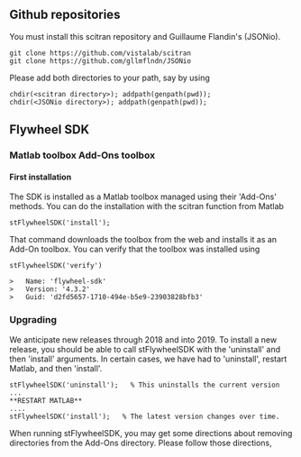 ## Github repositories
You must install this scitran repository and Guillaume Flandin's (JSONio). 

    git clone https://github.com/vistalab/scitran
    git clone https://github.com/gllmflndn/JSONio
    
Please add both directories to your path, say by using

    chdir(<scitran directory>); addpath(genpath(pwd));
    chdir(<JSONio directory>); addpath(genpath(pwd));

## Flywheel SDK

### Matlab toolbox Add-Ons toolbox

#### First installation

The SDK is installed as a Matlab toolbox managed using their 'Add-Ons' methods. You can do the installation with the scitran function from Matlab

    stFlywheelSDK('install');

That command downloads the toolbox from the web and installs it as an Add-On toolbox. You can verify that the toolbox was installed using

    stFlywheelSDK('verify')
    
    >   Name: 'flywheel-sdk'
    >   Version: '4.3.2'
    >   Guid: 'd2fd5657-1710-494e-b5e9-23903828bfb3'


### Upgrading

We anticipate new releases through 2018 and into 2019.  To install a new release, you should be able to call stFlywheelSDK with the 'uninstall' and then 'install' arguments. In certain cases, we have had to 'uninstall', restart Matlab, and then 'install'. 

    stFlywheelSDK('uninstall');   % This uninstalls the current version
    ...
    **RESTART MATLAB**
    ....
    stFlywheelSDK('install');   % The latest version changes over time. 

When running stFlywheelSDK, you may get some directions about removing directories from the Add-Ons directory.  Please follow those directions,



